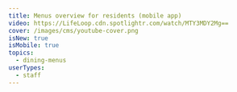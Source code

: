 ```yaml
---
title: Menus overview for residents (mobile app)
video: https://LifeLoop.cdn.spotlightr.com/watch/MTY3MDY2Mg==
cover: /images/cms/youtube-cover.png
isNew: true
isMobile: true
topics:
  - dining-menus
userTypes:
  - staff
---
```

